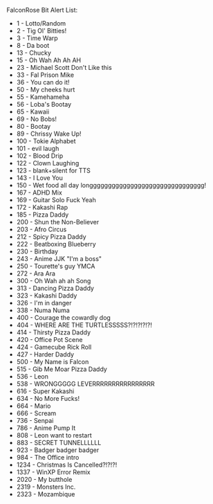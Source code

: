 FalconRose Bit Alert List:
- 1 - Lotto/Random
- 2 - Tig Ol' Bitties!
- 3 - Time Warp
- 8 - Da boot
- 13 - Chucky
- 15 - Oh Wah Ah Ah AH
- 23 - Michael Scott Don't Like this
- 33 - Fal Prison Mike
- 36 - You can do it!
- 50 - My cheeks hurt
- 55 - Kamehameha
- 56 - Loba's Bootay
- 65 - Kawaii
- 69 - No Bobs!
- 80 - Bootay
- 89 - Chrissy Wake Up!
- 100 - Tokie Alphabet
- 101 - evil laugh
- 102 - Blood Drip
- 122 - Clown Laughing
- 123 - blank+silent for TTS
- 143 - I Love You
- 150 - Wet food all day longgggggggggggggggggggggggggggggg!
- 167 - ADHD Mix
- 169 - Guitar Solo Fuck Yeah
- 172 - Kakashi Rap
- 185 - Pizza Daddy
- 200 - Shun the Non-Believer
- 203 - Afro Circus
- 212 - Spicy Pizza Daddy
- 222 - Beatboxing Blueberry
- 230 - Birthday
- 243 - Anime JJK "I'm a boss"
- 250 - Tourette's guy YMCA
- 272 - Ara Ara
- 300 - Oh Wah ah ah Song
- 313 - Dancing Pizza Daddy
- 323 - Kakashi Daddy
- 326 - I'm in danger
- 338 - Numa Numa
- 400 - Courage the cowardly dog
- 404 - WHERE ARE THE TURTLESSSSS?!?!?!?!?!
- 414 - Thirsty Pizza Daddy
- 420 - Office Pot Scene
- 424 - Gamecube Rick Roll
- 427 - Harder Daddy
- 500 - My Name is Falcon
- 515 - Gib Me Moar Pizza Daddy
- 536 - Leon
- 538 - WRONGGGGG LEVERRRRRRRRRRRRRRRR
- 616 - Super Kakashi
- 634 - No More Fucks!
- 664 - Mario
- 666 - Scream
- 736 - Senpai
- 786 - Anime Pump It
- 808 - Leon want to restart
- 883 - SECRET TUNNELLLLLL
- 923 - Badger badger badger
- 984 - The Office intro
- 1234 - Christmas Is Cancelled?!?!?!
- 1337 - WinXP Error Remix
- 2020 - My butthole
- 2319 - Monsters Inc.
- 2323 - Mozambique
